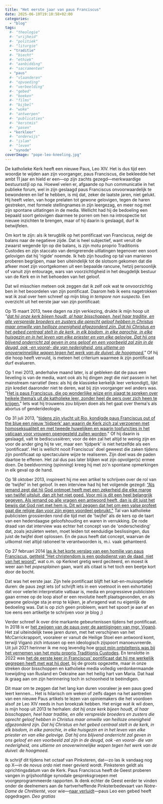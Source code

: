 ```yaml
---
title: "Het eerste jaar van paus Franciscus"
date: 2025-06-10T19:10:58+02:00
categories: 
  - "blog"
tags:
  #- "theologie"
  #- "vrijheid"
  #- "politiek"
  #- "liturgie"
  - "traditie"
  #- "biecht"
  #- "ethiek"
  #- "aanbidding"
  #- "sacramenten"
  - "paus"
  #- "vlaanderen"
  #- "opvoeding"
  #- "verbeelding"
  #- "gebed"
  #- "boeken"
  #- "films"
  #- "bijbel"
  #- "woke"
  #- "antwerpen"
  #- "publicaties"
  #- "kerstmis"
  #- "pasen"
  - "kerkleer"
  #- "onderwijs"
  #- "islam"
  #- "leven"
  - "synode"
coverImage: "pope-leo-kneeling.jpg"
---
```


De katholieke Kerk heeft een nieuwe Paus, Leo XIV. Het is dus tijd een woordje te wijden aan zijn voorganger, paus Franciscus, die bekleedde het ambt 11 jaar en hield er een—op zijn zachts gezegd—merkwaardige bestuursstijl op na. Hoewel velen er, afgaande op hun communicatie in het publieke forum, wel in zijn geslaagd paus Franciscus onvoorwaardelijk te bewonderen en lief te hebben, is mij dat, zeker de laatste jaren, niet gelukt. Hij heeft velen, van hoge prelaten tot gewone gelovigen, tegen de haren gestreken, met formele stellingnames in zijn leergezag, en meer nog met zijn spontane uitlatingen in de media. Wellicht had hij de bedoeling een bepaald soort gelovigen daarmee te porren om hen na introspectie tot nieuwe inzichten te brengen, maar of hij daarin is geslaagd, durf ik betwijfelen.

Om kort te zijn: als ik terugblik op het pontificaat van Franciscus, neigt de balans naar de negatieve zijde. Dat is heel subjectief, want veruit de zwaarst wegende lijn op die balans, is zijn motu proprio Traditionis Custodes en zijn staccato van denigrerende uitlatingen tegenover een soort gelovigen dat hij 'rigide' noemde. Ik heb zijn houding op tal van manieren proberen begrijpen, maar ben uiteindelijk tot de slotsom gekomen dat die afkeer moet zijn voortgekomen uit een bepaalde rancune, hetzij persoonlijk of vanuit zijn entourage, wars van voorzichtigheid in het deugdelijk bestuur van de Kerk en in het behoeden van het geloof.

Dat wil misschien meteen ook zeggen dat ik zelf ook wat te onvoorzichtig ben in het beoordelen van zijn pontificaat. Daarom heb ik eens nagetrokken wat ik zoal over hem schreef op mijn blog *in tempore non suspecto*. Een overzicht uit het eerste jaar van zijn pontificaat:

Op 15 maart 2013, twee dagen na zijn verkiezing, drukte ik mijn hoop uit *"[dat hij onze kerk bijeen houdt, al haar bisschoppen, heel haar traditie, en alle verspreide broeders en zusters die oprecht geloof hebben in Christus maar omwille van heilloze onenigheid afgezonderd zijn. Dat hij Christus en het gebed centraal stelt in de kerk, in elk bisdom, in elke parochie, in elke huisgezin en in het leven van elke priester en van elke gelovige. Dat hij ons blijvend onderricht zal geven in ons geloof en een voorbeeld zal zijn in de deugd, ook -en vooral- die van nederigheid, ons ultieme on onoverwinnelijke wapen tegen het werk van de duivel: de hoogmoed.](https://gelovenleren.net/blog/een-nieuw-gezicht-van-jezus/)"* Of hij die hoop heeft vervuld, is meteen het criterium waarmee ik zijn pontificaat durf evalueren.

Op 1 mei 2013, anderhalve maand later, is al gebleken dat de paus een lieveling is van de media, want ook als hij dingen zegt die *niet* passen in het mainstream narratief (lees: als hij de klassieke kerkelijk leer verkondigt), lijkt zijn krediet daaronder niet te deren, wat bij zijn voorganger wel anders was. "[Het is paus Franciscus, die op wonderlijke wijze erin slaagt te spreken over heikele thema’s uit de katholieke leer, zonder heel de pers over zich heen te krijgen.](https://gelovenleren.net/blog/schandalig-geloof/)" Iets wat hij trouwens zou blijven doen als het gaat over thema's als abortus of genderideologie.

Op 31 juli 2013, "[tijdens zijn vlucht uit Rio, kondigde paus Franciscus out of the blue een nieuw ‘tijdperk’ aan waarin de Kerk zich zal verzoenen met homoseksualiteit en met tweede huwelijken en waarin topfuncties in het vaticaan voor vrouwen opengesteld zullen worden](https://gelovenleren.net/blog/een-paus-in-een-vliegtuig/)." Of hij daarin is geslaagd, valt te bediscussiëren; voor de één zal het altijd te weinig zijn en voor de ander ging hij te ver, maar een 'tijdperk' is niet hetzelfde als een 'pontificaat'. Het is wellicht nooit Franciscus' doel geweest die zaken tijdens zijn pontificaat op spectaculaire wijze te realiseren. Zijn doel was de paden daartoe te effenen. Het zal dus pas later blijken wat zijn opvolger(s) ermee doen. De beeldvorming (*spinning*) kreeg hij met zo'n spontane opmerkingen in elk geval op de hand.

Op 18 oktober 2013, inspireert hij me een artikel te schrijven over de rol van de 'twijfel' in het geloof. In een interview had hij het volgende gezegd: [“Als iemand zegt dat hij God ontmoet heeft met een zekerheid die elke marge van twijfel uitsluit, dan zit het niet goed. Voor mij is dit een heel belangrijk gegeven. Als iemand op alle vragen een antwoord heeft, dan is dit juist het bewijs dat God niet met hem is. Dit wil zeggen dat het om een valse profeet gaat die religie dan voor zijn eigen voordeel gebruikt."](https://gelovenleren.net/blog/de-twijfel-van-de-gelovige-en-de-onderscheiding-der-geesten/) Tal van katholieke publicisten grossierden rond die tijd met de 'twijfel' als de kers op de taart van een hedendaagse geloofshouding en waren in verrukking. De rode draad van dat interview was echter het concept van de 'onderscheiding' dat, zoals jezuïeten weten, moet leiden tot eenduidige beslissingen, dus juist de twijfel doet oplossen. En de paus heeft dat concept, waarvan de uitkomst niet altijd rationeel te verantwoorden is, m.i. vaak gehanteerd.

Op 27 februari 2014 [las ik het korte verslag van een homilie van paus Franciscus, getiteld “Het christendom is een godsdienst van de daad, niet van het woord”](https://gelovenleren.net/blog/witgekalkte-daden/), wat o.m. op Kerknet gretig werd geciteerd, en moest ik weer aan het *popesplainen* gaan, want als citaat is het toch een beetje kort door de bocht.

Dat was het eerste jaar. Zijn hele pontificaat blijft het kat-en-muisspelletje duren: de paus zegt iets (of schrijft iets in een voetnoot in een exhortatie) dat voor velerlei interpretatie vatbaar is, media en progressieve publicisten gaan ermee op de loop alsof er een revolutie heeft plaatsgevonden, en als gewone gelovige sta je erop te kijken, je afvragend wat nu eigenlijk de bedoeling was. Dat is op zich geen probleem, want het spoort je aan af en toe eens een artikeltje te schrijven voor je blog ;)

Verder schreef ik over drie markante gebeurtenissen tijdens het pontificaat. In 2018 is er [het zwijgen van de paus over de aantijgingen van mgr. Viganò](https://gelovenleren.net/blog/de-zwijgende-paus-leert-ons-een-lesje/). Het zal uiteindelijk twee jaren duren, met het verschijnen van het McCarrickrapport, vooraleer er vanuit de Heilige Stoel een antwoord komt, terwijl Viganò zich intussen op een  ideologisch zijspoort manoeuvreerde. Uit juli 2021 herinner ik me nog levendig hoe [groot mijn ontsteltenis was bij het vernemen van het motu proprio Traditionis Custodes](https://gelovenleren.net/blog/het-doemscenario-van-paus-franciscus/). En tenslotte in 2022 was [het de eerste keer in Franciscus' pontificaat dat hij me werkelijk gegrepen heeft met wat hij doet](https://gelovenleren.net/blog/hiervoor-moet-je-paus-zijn/), bij de groots opgezette, maar in onze streken door bisschoppen en katholieke media volledig verdonkermaande toewijding van Rusland en Oekraine aan het heilig hart van Maria. Dat haal ik graag aan om zijn herinnering toch in schoonheid te beëindigen.

Dit maar om te zeggen dat het lang kan duren vooraleer je een paus goed leert kennen&#x2026; Het is hilarisch om weken of zelfs dagen na het aantreden van een nieuwe Paus artikels te lezen van opiniemakers die het voordoen alsof ze Leo XIV reeds in hun broekzak hebben. Het enige wat ik wil doen, is mijn hoop uit 2013 te herhalen: *dat hij onze kerk bijeen houdt, al haar bisschoppen, heel haar traditie, en alle verspreide broeders en zusters die oprecht geloof hebben in Christus maar omwille van heilloze onenigheid afgezonderd zijn. Dat hij Christus en het gebed centraal stelt in de kerk, in elk bisdom, in elke parochie, in elke huisgezin en in het leven van elke priester en van elke gelovige. Dat hij ons blijvend onderricht zal geven in ons geloof en een voorbeeld zal zijn in de deugd, ook -en vooral- die van nederigheid, ons ultieme on onoverwinnelijke wapen tegen het werk van de duivel: de hoogmoed.*

Ik schrijf dit tijdens het octaaf van Pinksteren, dat—zo las ik vandaag nog op X—in de *novus ordo* niet meer gevierd wordt. Pinksteren geldt als oprichtingsdatum van de Kerk. Paus Franciscus heeft de Geest proberen vangen in grijshoofdige synodale gespreksgroepen met voorgeprogrammeerde rapporten. Ik denk echter de Geest eerder te vinden onder de deelnemers aan de hartverheffende Pinksterbedevaart van *Notre-Dame de Chrétienté*, voor wie—[naar verluidt](https://x.com/EduardHabsburg/status/1932171185716166846)—paus Leo een gebed heeft opgedragen. *Deo gratias*

